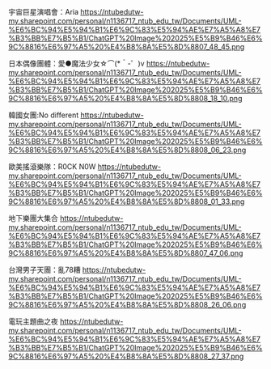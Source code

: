 
宇宙巨星演唱會：Aria
https://ntubedutw-my.sharepoint.com/personal/n1136717_ntub_edu_tw/Documents/UML-%E6%BC%94%E5%94%B1%E6%9C%83%E5%94%AE%E7%A5%A8%E7%B3%BB%E7%B5%B1/ChatGPT%20Image%202025%E5%B9%B46%E6%9C%8816%E6%97%A5%20%E4%B8%8A%E5%8D%8807_48_45.png


日本偶像團體：愛●魔法少女☆⌒(*＾-゜)v
https://ntubedutw-my.sharepoint.com/personal/n1136717_ntub_edu_tw/Documents/UML-%E6%BC%94%E5%94%B1%E6%9C%83%E5%94%AE%E7%A5%A8%E7%B3%BB%E7%B5%B1/ChatGPT%20Image%202025%E5%B9%B46%E6%9C%8816%E6%97%A5%20%E4%B8%8A%E5%8D%8808_18_10.png

韓國女團:No different
https://ntubedutw-my.sharepoint.com/personal/n1136717_ntub_edu_tw/Documents/UML-%E6%BC%94%E5%94%B1%E6%9C%83%E5%94%AE%E7%A5%A8%E7%B3%BB%E7%B5%B1/ChatGPT%20Image%202025%E5%B9%B46%E6%9C%8816%E6%97%A5%20%E4%B8%8A%E5%8D%8808_06_23.png

歐美搖滾樂隊：R0CK N0W
https://ntubedutw-my.sharepoint.com/personal/n1136717_ntub_edu_tw/Documents/UML-%E6%BC%94%E5%94%B1%E6%9C%83%E5%94%AE%E7%A5%A8%E7%B3%BB%E7%B5%B1/ChatGPT%20Image%202025%E5%B9%B46%E6%9C%8816%E6%97%A5%20%E4%B8%8A%E5%8D%8808_01_33.png


地下樂團大集合
https://ntubedutw-my.sharepoint.com/personal/n1136717_ntub_edu_tw/Documents/UML-%E6%BC%94%E5%94%B1%E6%9C%83%E5%94%AE%E7%A5%A8%E7%B3%BB%E7%B5%B1/ChatGPT%20Image%202025%E5%B9%B46%E6%9C%8816%E6%97%A5%20%E4%B8%8A%E5%8D%8807_47_06.png


台灣男子天團：亂78糟
https://ntubedutw-my.sharepoint.com/personal/n1136717_ntub_edu_tw/Documents/UML-%E6%BC%94%E5%94%B1%E6%9C%83%E5%94%AE%E7%A5%A8%E7%B3%BB%E7%B5%B1/ChatGPT%20Image%202025%E5%B9%B46%E6%9C%8816%E6%97%A5%20%E4%B8%8A%E5%8D%8808_26_06.png


電玩主題曲之夜
https://ntubedutw-my.sharepoint.com/personal/n1136717_ntub_edu_tw/Documents/UML-%E6%BC%94%E5%94%B1%E6%9C%83%E5%94%AE%E7%A5%A8%E7%B3%BB%E7%B5%B1/ChatGPT%20Image%202025%E5%B9%B46%E6%9C%8816%E6%97%A5%20%E4%B8%8A%E5%8D%8808_27_37.png